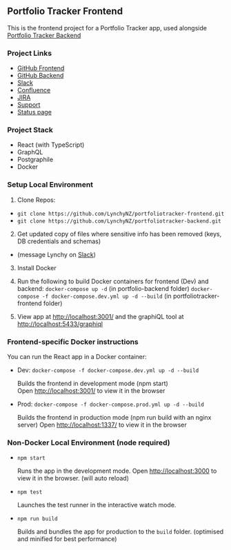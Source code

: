 ## Portfolio Tracker Frontend

This is the frontend project for a Portfolio Tracker app, used alongside [Portfolio Tracker Backend](https://github.com/LynchyNZ/portfoliotracker-backend)

### Project Links

- [GitHub Frontend](https://github.com/LynchyNZ/portfoliotracker-frontend)
- [GitHub Backend](https://github.com/LynchyNZ/portfoliotracker-backend)
- [Slack](https://lynchyworkspace.slack.com/)
- [Confluence](https://lynchy.atlassian.net/wiki/spaces/PT/overview/)
- [JIRA](https://lynchy.atlassian.net/browse/PT)
- [Support](https://lynchy.atlassian.net/servicedesk)
- [Status page](https://lynchy.statuspage.io/)

### Project Stack

- React (with TypeScript)
- GraphQL
- Postgraphile
- Docker

### Setup Local Environment

1) Clone Repos:
- `git clone https://github.com/LynchyNZ/portfoliotracker-frontend.git`
- `git clone https://github.com/LynchyNZ/portfoliotracker-backend.git`

2) Get updated copy of files where sensitive info has been removed (keys, DB credentials and schemas)
- (message Lynchy on [Slack](https://lynchyworkspace.slack.com/))

3) Install Docker

4) Run the following to build Docker containers for frontend (Dev) and backend:
`docker-compose up -d` (in portfolio-backend folder)
`docker-compose -f docker-compose.dev.yml up -d --build` (in portfoliotracker-frontend folder)

5) View app at
[http://localhost:3001/](http://localhost:3001/)
and the graphiQL tool at
  [http://localhost:5433/graphiql](http://localhost:5433/graphiql)

### Frontend-specific Docker instructions

You can run the React app in a Docker container:

- Dev:
  `docker-compose -f docker-compose.dev.yml up -d --build`

  Builds the frontend in development mode (npm start)<br>
  Open [http://localhost:3001/](http://localhost:3001/) to view it in the browser

- Prod:
  `docker-compose -f docker-compose.prod.yml up -d --build`

  Builds the frontend in production mode (npm run build with an nginx server)
  Open [http://localhost:1337/](http://localhost:1337/) to view it in the browser

### Non-Docker Local Environment (node required)

- `npm start`

  Runs the app in the development mode. Open [http://localhost:3000](http://localhost:3000) to view it in the browser. (will auto reload)

- `npm test`

  Launches the test runner in the interactive watch mode.

- `npm run build`

  Builds and bundles the app for production to the `build` folder. (optimised and minified for best performance)
